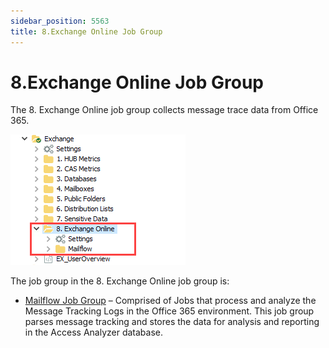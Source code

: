 ```yaml
---
sidebar_position: 5563
title: 8.Exchange Online Job Group
---
```


# 8.Exchange Online Job Group

The 8. Exchange Online job group collects message trace data from Office 365.

![8.Exchange Online Job Group in the Jobs Tree](../../../../../../../static/images/AccessAnalyzer_12.0/Content/Resources/Images/EnterpriseAuditor/Solutions/Exchange/Online/JobsTree.png "8.Exchange Online Job Group in the Jobs Tree")

The job group in the 8. Exchange Online job group is:

* [Mailflow Job Group](Mailflow/Overview "Mailflow Job Group") – Comprised of Jobs that process and analyze the Message Tracking Logs in the Office 365 environment. This job group parses message tracking and stores the data for analysis and reporting in the Access Analyzer database.